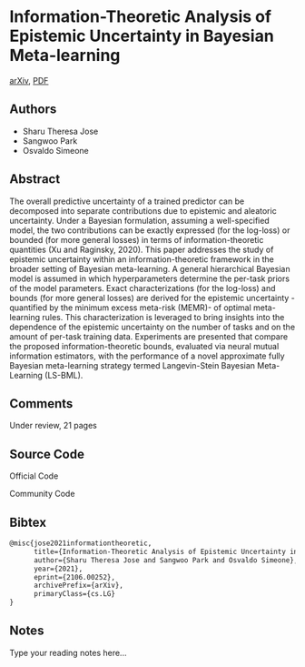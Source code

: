 
# Information-Theoretic Analysis of Epistemic Uncertainty in Bayesian Meta-learning

[arXiv](https://arxiv.org/abs/2106.0252), [PDF](https://arxiv.org/pdf/2106.0252.pdf)

## Authors

- Sharu Theresa Jose
- Sangwoo Park
- Osvaldo Simeone

## Abstract

The overall predictive uncertainty of a trained predictor can be decomposed into separate contributions due to epistemic and aleatoric uncertainty. Under a Bayesian formulation, assuming a well-specified model, the two contributions can be exactly expressed (for the log-loss) or bounded (for more general losses) in terms of information-theoretic quantities (Xu and Raginsky, 2020). This paper addresses the study of epistemic uncertainty within an information-theoretic framework in the broader setting of Bayesian meta-learning. A general hierarchical Bayesian model is assumed in which hyperparameters determine the per-task priors of the model parameters. Exact characterizations (for the log-loss) and bounds (for more general losses) are derived for the epistemic uncertainty - quantified by the minimum excess meta-risk (MEMR)- of optimal meta-learning rules. This characterization is leveraged to bring insights into the dependence of the epistemic uncertainty on the number of tasks and on the amount of per-task training data. Experiments are presented that compare the proposed information-theoretic bounds, evaluated via neural mutual information estimators, with the performance of a novel approximate fully Bayesian meta-learning strategy termed Langevin-Stein Bayesian Meta-Learning (LS-BML).

## Comments

Under review, 21 pages

## Source Code

Official Code



Community Code



## Bibtex

```tex
@misc{jose2021informationtheoretic,
      title={Information-Theoretic Analysis of Epistemic Uncertainty in Bayesian Meta-learning}, 
      author={Sharu Theresa Jose and Sangwoo Park and Osvaldo Simeone},
      year={2021},
      eprint={2106.00252},
      archivePrefix={arXiv},
      primaryClass={cs.LG}
}
```

## Notes

Type your reading notes here...

